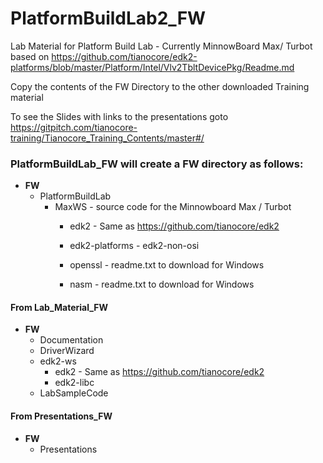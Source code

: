 <!--- @file
  Readme.md for UEFI / EDK II Training  Lab Material - Platform Build Lab2 FW 
  

  Copyright (c) 2019, Intel Corporation. All rights reserved.<BR>

  Redistribution and use in source (original document form) and 'compiled'
  forms (converted to PDF, epub, HTML and other formats) with or without
  modification, are permitted provided that the following conditions are met:

  1) Redistributions of source code (original document form) must retain the
     above copyright notice, this list of conditions and the following
     disclaimer as the first lines of this file unmodified.

  2) Redistributions in compiled form (transformed to other DTDs, converted to
     PDF, epub, HTML and other formats) must reproduce the above copyright
     notice, this list of conditions and the following disclaimer in the
     documentation and/or other materials provided with the distribution.

  THIS DOCUMENTATION IS PROVIDED BY TIANOCORE PROJECT "AS IS" AND ANY EXPRESS OR
  IMPLIED WARRANTIES, INCLUDING, BUT NOT LIMITED TO, THE IMPLIED WARRANTIES OF
  MERCHANTABILITY AND FITNESS FOR A PARTICULAR PURPOSE ARE DISCLAIMED. IN NO
  EVENT SHALL TIANOCORE PROJECT  BE LIABLE FOR ANY DIRECT, INDIRECT, INCIDENTAL,
  SPECIAL, EXEMPLARY, OR CONSEQUENTIAL DAMAGES (INCLUDING, BUT NOT LIMITED TO,
  PROCUREMENT OF SUBSTITUTE GOODS OR SERVICES; LOSS OF USE, DATA, OR PROFITS;
  OR BUSINESS INTERRUPTION) HOWEVER CAUSED AND ON ANY THEORY OF LIABILITY,
  WHETHER IN CONTRACT, STRICT LIABILITY, OR TORT (INCLUDING NEGLIGENCE OR
  OTHERWISE) ARISING IN ANY WAY OUT OF THE USE OF THIS DOCUMENTATION, EVEN IF
  ADVISED OF THE POSSIBILITY OF SUCH DAMAGE.

-->

# PlatformBuildLab2_FW
Lab Material for Platform Build Lab - Currently MinnowBoard Max/ Turbot based on https://github.com/tianocore/edk2-platforms/blob/master/Platform/Intel/Vlv2TbltDevicePkg/Readme.md

Copy the contents of the FW Directory to the other downloaded Training material


To see the Slides with links to the presentations goto https://gitpitch.com/tianocore-training/Tianocore_Training_Contents/master#/

### PlatformBuildLab_FW will create a FW directory as follows:

- **FW**
  - PlatformBuildLab
     - MaxWS -  source code for the Minnowboard Max / Turbot 
         - edk2 - Same as https://github.com/tianocore/edk2 
	      - edk2-platforms
		   - edk2-non-osi 
		 
		 - openssl - readme.txt to download for Windows
		 - nasm - readme.txt to download for Windows


####  From Lab_Material_FW

- **FW**
  - Documentation
  - DriverWizard
  - edk2-ws 
      - edk2 - Same as https://github.com/tianocore/edk2 
      - edk2-libc
  - LabSampleCode
  
####  From Presentations_FW
- **FW**
  - Presentations   